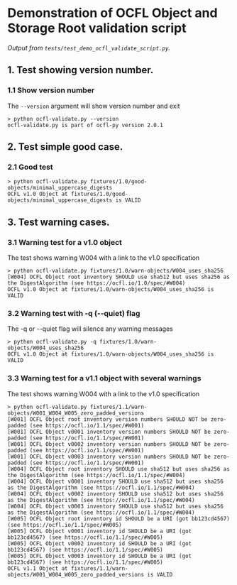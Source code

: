 # Demonstration of OCFL Object and Storage Root validation script

_Output from `tests/test_demo_ocfl_validate_script.py`._

## 1. Test showing version number.

### 1.1 Show version number

The `--version` argument will show version number and exit

```
> python ocfl-validate.py --version
ocfl-validate.py is part of ocfl-py version 2.0.1
```


## 2. Test simple good case.

### 2.1 Good test

```
> python ocfl-validate.py fixtures/1.0/good-objects/minimal_uppercase_digests
OCFL v1.0 Object at fixtures/1.0/good-objects/minimal_uppercase_digests is VALID
```


## 3. Test warning cases.

### 3.1 Warning test for a v1.0 object

The test shows warning W004 with a link to the v1.0 specification

```
> python ocfl-validate.py fixtures/1.0/warn-objects/W004_uses_sha256
[W004] OCFL Object root inventory SHOULD use sha512 but uses sha256 as the DigestAlgorithm (see https://ocfl.io/1.0/spec/#W004)
OCFL v1.0 Object at fixtures/1.0/warn-objects/W004_uses_sha256 is VALID
```


### 3.2 Warning test with -q (--quiet) flag

The -q or --quiet flag will silence any warning messages

```
> python ocfl-validate.py -q fixtures/1.0/warn-objects/W004_uses_sha256
OCFL v1.0 Object at fixtures/1.0/warn-objects/W004_uses_sha256 is VALID
```


### 3.3 Warning test for a v1.1 object with several warnings

The test shows warning W004 with a link to the v1.0 specification

```
> python ocfl-validate.py fixtures/1.1/warn-objects/W001_W004_W005_zero_padded_versions
[W001] OCFL Object root inventory version numbers SHOULD NOT be zero-padded (see https://ocfl.io/1.1/spec/#W001)
[W001] OCFL Object v0001 inventory version numbers SHOULD NOT be zero-padded (see https://ocfl.io/1.1/spec/#W001)
[W001] OCFL Object v0002 inventory version numbers SHOULD NOT be zero-padded (see https://ocfl.io/1.1/spec/#W001)
[W001] OCFL Object v0003 inventory version numbers SHOULD NOT be zero-padded (see https://ocfl.io/1.1/spec/#W001)
[W004] OCFL Object root inventory SHOULD use sha512 but uses sha256 as the DigestAlgorithm (see https://ocfl.io/1.1/spec/#W004)
[W004] OCFL Object v0001 inventory SHOULD use sha512 but uses sha256 as the DigestAlgorithm (see https://ocfl.io/1.1/spec/#W004)
[W004] OCFL Object v0002 inventory SHOULD use sha512 but uses sha256 as the DigestAlgorithm (see https://ocfl.io/1.1/spec/#W004)
[W004] OCFL Object v0003 inventory SHOULD use sha512 but uses sha256 as the DigestAlgorithm (see https://ocfl.io/1.1/spec/#W004)
[W005] OCFL Object root inventory id SHOULD be a URI (got bb123cd4567) (see https://ocfl.io/1.1/spec/#W005)
[W005] OCFL Object v0001 inventory id SHOULD be a URI (got bb123cd4567) (see https://ocfl.io/1.1/spec/#W005)
[W005] OCFL Object v0002 inventory id SHOULD be a URI (got bb123cd4567) (see https://ocfl.io/1.1/spec/#W005)
[W005] OCFL Object v0003 inventory id SHOULD be a URI (got bb123cd4567) (see https://ocfl.io/1.1/spec/#W005)
OCFL v1.1 Object at fixtures/1.1/warn-objects/W001_W004_W005_zero_padded_versions is VALID
```

